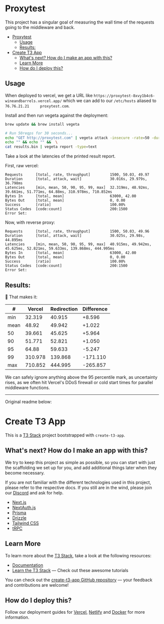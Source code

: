 # Proxytest

This project has a singular goal of measuring the wall time of the requests going to the middleware and back.

- [Proxytest](#proxytest)
  - [Usage](#usage)
  - [Results:](#results)
- [Create T3 App](#create-t3-app)
  - [What's next? How do I make an app with this?](#whats-next-how-do-i-make-an-app-with-this)
  - [Learn More](#learn-more)
  - [How do I deploy this?](#how-do-i-deploy-this)

## Usage

When deployed to vercel, we get a URL like `https://proxytest-8xvy1b4c6-wineandbarrels.vercel.app/` which we can add to our `/etc/hosts` aliased to `76.76.21.21     proxytest.com`.

Install and then run vegeta against the deployment:
```bash
brew update && brew install vegeta

# Run 50reqps for 30 seconds...
echo "GET http://proxytest.com" | vegeta attack -insecure -rate=50 -duration=30s | tee results.bin && \
echo "" && echo "" &&  \
cat results.bin | vegeta report -type=text
```

Take a look at the latencies of the printed result report.

First, raw vercel:
```none
Requests      [total, rate, throughput]         1500, 50.03, 49.97
Duration      [total, attack, wait]             30.016s, 29.979s, 36.798ms
Latencies     [min, mean, 50, 90, 95, 99, max]  32.319ms, 48.92ms, 39.661ms, 51.771ms, 64.88ms, 310.978ms, 710.852ms
Bytes In      [total, mean]                     63000, 42.00
Bytes Out     [total, mean]                     0, 0.00
Success       [ratio]                           100.00%
Status Codes  [code:count]                      200:1500  
Error Set:
```

Now, with reverse proxy:
```none
Requests      [total, rate, throughput]         1500, 50.03, 49.96
Duration      [total, attack, wait]             30.025s, 29.98s, 44.895ms
Latencies     [min, mean, 50, 90, 95, 99, max]  40.915ms, 49.942ms, 45.625ms, 52.821ms, 59.633ms, 139.868ms, 444.995ms
Bytes In      [total, mean]                     63000, 42.00
Bytes Out     [total, mean]                     0, 0.00
Success       [ratio]                           100.00%
Status Codes  [code:count]                      200:1500  
Error Set:
```

## Results: 

🏁 That makes it:

| #    | Vercel  | Redirection | Difference |
| ---- | ------- | ----------- | ---------- |
| min  | 32.319  | 40.915      | +8.596     |
| mean | 48.92   | 49.942      | +1.022     |
| 50   | 39.661  | 45.625      | +5.964     |
| 90   | 51.771  | 52.821      | +1.050     |
| 95   | 64.88   | 59.633      | -5.247     |
| 99   | 310.978 | 139.868     | -171.110   |
| max  | 710.852 | 444.995     | -265.857   |

We can safely ignore anything above the 95 percentile mark, as uncertainty rises, as we often hit Vercel's DDoS firewall or cold start times for parallel middleware functions.

---

Original readme below:

# Create T3 App

This is a [T3 Stack](https://create.t3.gg/) project bootstrapped with `create-t3-app`.

## What's next? How do I make an app with this?

We try to keep this project as simple as possible, so you can start with just the scaffolding we set up for you, and add additional things later when they become necessary.

If you are not familiar with the different technologies used in this project, please refer to the respective docs. If you still are in the wind, please join our [Discord](https://t3.gg/discord) and ask for help.

- [Next.js](https://nextjs.org)
- [NextAuth.js](https://next-auth.js.org)
- [Prisma](https://prisma.io)
- [Drizzle](https://orm.drizzle.team)
- [Tailwind CSS](https://tailwindcss.com)
- [tRPC](https://trpc.io)

## Learn More

To learn more about the [T3 Stack](https://create.t3.gg/), take a look at the following resources:

- [Documentation](https://create.t3.gg/)
- [Learn the T3 Stack](https://create.t3.gg/en/faq#what-learning-resources-are-currently-available) — Check out these awesome tutorials

You can check out the [create-t3-app GitHub repository](https://github.com/t3-oss/create-t3-app) — your feedback and contributions are welcome!

## How do I deploy this?

Follow our deployment guides for [Vercel](https://create.t3.gg/en/deployment/vercel), [Netlify](https://create.t3.gg/en/deployment/netlify) and [Docker](https://create.t3.gg/en/deployment/docker) for more information.
